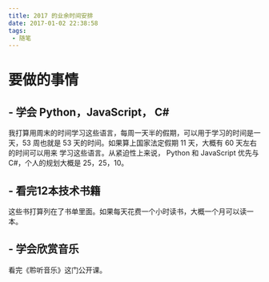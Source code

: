 ```yaml
---
title: 2017 的业余时间安排
date: 2017-01-02 22:38:58
tags:
 - 随笔
---
```


# 要做的事情

## - 学会 Python，JavaScript， C#

我打算用周末的时间学习这些语言，每周一天半的假期，可以用于学习的时间是一天，53
周也就是 53 天的时间。如果算上国家法定假期 11 天，大概有 60 天左右的时间可以用来
学习这些语言。从紧迫性上来说， Python 和 JavaScript 优先与 C#，个人的规划大概是
25，25，10。

## - 看完12本技术书籍

这些书打算列在了书单里面。如果每天花费一个小时读书，大概一个月可以读一本。

## - 学会欣赏音乐

看完《聆听音乐》这门公开课。

<!--
# 作息时间表

 | 时间          | 安排                    |
 | ------        | ------                  |
 | 11:30 - 7:00  | 休息                    |
 | 7:00 - 7:30   | 起床 + 洗漱             |
 | 7:30 - 8:00   | 去公司                  |
 | 8:00 - 8:15   | 吃早餐                  |
 | 8:20 - 8:50   | 看书                    |
 | 9:00 - 12:30  | 工作                    |
 | 12:30 - 2:00  | 吃饭 + 午休             |
 | 2:00 - 6:00   | 工作                    |
 | 6:00 - 7:00   | 吃饭 + 休息             |
 | 7:00 - 9:00   | 工作                    |
 | 9:00 - 10:00  | 工作总结 + 明日工作安排 |
 | 10:00 - 11:30 | 家庭活动                |
-->
